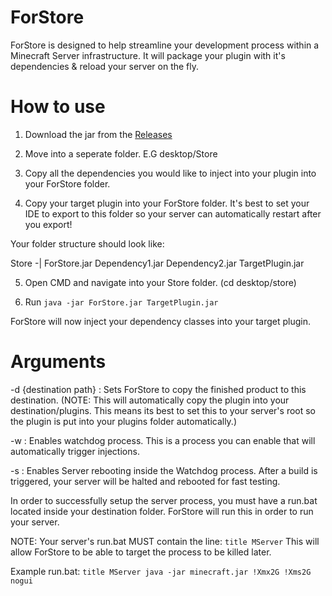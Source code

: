 # ForStore

ForStore is designed to help streamline your development process within a Minecraft Server infrastructure. It will package your plugin with it's dependencies & reload your server on the fly. 

# How to use

1. Download the jar from the [Releases](https://github.com/pablo67340/forstore/releases)

2. Move into a seperate folder. E.G desktop/Store

3. Copy all the dependencies you would like to inject into your plugin into your ForStore folder.

4. Copy your target plugin into your ForStore folder. It's best to set your IDE to export to this folder so your server can automatically restart after you export!

Your folder structure should look like:

Store -|
       ForStore.jar
       Dependency1.jar
       Dependency2.jar
       TargetPlugin.jar

5. Open CMD and navigate into your Store folder. (cd desktop/store)

6. Run 	`java -jar ForStore.jar TargetPlugin.jar`

ForStore will now inject your dependency classes into your target plugin. 

# Arguments
-d {destination path} : Sets ForStore to copy the finished product to this destination. (NOTE: This will automatically copy the plugin into your destination/plugins. This means its best to set this to your server's root so the plugin is put into your plugins folder automatically.)

-w : Enables watchdog process. This is a process you can enable that will automatically trigger injections.

-s : Enables Server rebooting inside the Watchdog process. After a build is triggered, your server will be halted and rebooted for fast testing.

In order to successfully setup the server process, you must have a run.bat located inside your destination folder. ForStore will run this in order to run your server. 

NOTE: Your server's run.bat MUST contain the line:
`title MServer`
This will allow ForStore to be able to target the process to be killed later. 

Example run.bat:
`title MServer
java -jar minecraft.jar !Xmx2G !Xms2G nogui`